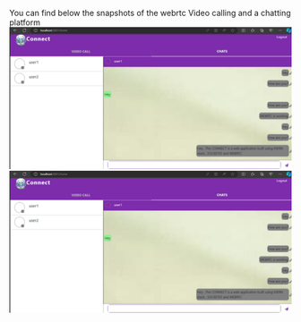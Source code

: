 You can find below the snapshots of the webrtc Video calling and a chatting platform
![Connect_Application1](webrtc_frontend/src/assets/webconnectCha.png)
![Connect_Application2](webrtc_frontend/src/assets/webconnectCha.png)